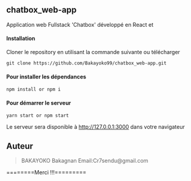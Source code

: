 ## chatbox_web-app

Application web Fullstack 'Chatbox' développé en React et  

#### Installation

Cloner le repository en utilisant la commande suivante ou télécharger

```
git clone https://github.com/Bakayoko99/chatbox_web-app.git 
```

#### Pour installer les dépendances

```
npm install or npm i
```

#### Pour démarrer le serveur

```
yarn start or npm start
```

Le serveur sera disponible à http://127.0.0.1:3000 dans votre navigateur

## Auteur

<blockquote>
BAKAYOKO Bakagnan
Email:Cr7sendu@gmail.com
</blockquote>

========Merci !!!=========
